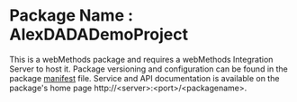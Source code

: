 # Package Name : AlexDADADemoProject
This is a webMethods package and requires a webMethods Integration Server to host it. Package versioning and configuration can be found in the package [manifest](./AlexDADADemoProject/manifest.v3) file. Service and API documentation is available on the package's home page http://&lt;server&gt;:&lt;port&gt;/&lt;packagename>.